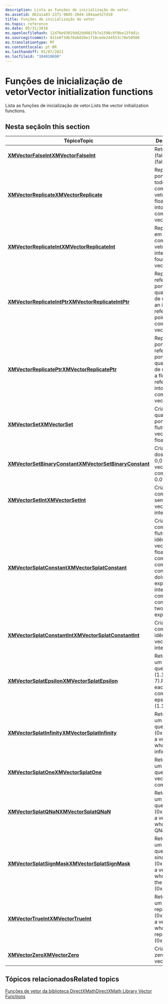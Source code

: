 ```yaml
---
description: Lista as funções de inicialização de vetor.
ms.assetid: 862a1a83-2371-9885-20d4-184aae52fd10
title: Funções de inicialização de vetor
ms.topic: reference
ms.date: 05/31/2018
ms.openlocfilehash: 12d76e93019dd2dd061fb7e1596c9f0be13fdd1c
ms.sourcegitcommit: 831e8f3db78ab820e1710cede244553c70e50500
ms.translationtype: MT
ms.contentlocale: pt-BR
ms.lasthandoff: 01/07/2021
ms.locfileid: "104010690"
---
```

# <a name="vector-initialization-functions"></a><span data-ttu-id="ceced-103">Funções de inicialização de vetor</span><span class="sxs-lookup"><span data-stu-id="ceced-103">Vector initialization functions</span></span>

<span data-ttu-id="ceced-104">Lista as funções de inicialização de vetor.</span><span class="sxs-lookup"><span data-stu-id="ceced-104">Lists the vector initialization functions.</span></span>

## <a name="in-this-section"></a><span data-ttu-id="ceced-105">Nesta seção</span><span class="sxs-lookup"><span data-stu-id="ceced-105">In this section</span></span>



| <span data-ttu-id="ceced-106">Tópico</span><span class="sxs-lookup"><span data-stu-id="ceced-106">Topic</span></span>                                                                     | <span data-ttu-id="ceced-107">Descrição</span><span class="sxs-lookup"><span data-stu-id="ceced-107">Description</span></span>                                                                                                                                      |
|---------------------------------------------------------------------------|--------------------------------------------------------------------------------------------------------------------------------------------------|
| [<span data-ttu-id="ceced-108">**XMVectorFalseInt**</span><span class="sxs-lookup"><span data-stu-id="ceced-108">**XMVectorFalseInt**</span></span>](/windows/win32/api/directxmath/nf-directxmath-xmvectorfalseint)<br/>                   | <span data-ttu-id="ceced-109">Retorna o vetor zero (falso).</span><span class="sxs-lookup"><span data-stu-id="ceced-109">Returns the zero (false) vector.</span></span><br/>                                                                                                      |
| [<span data-ttu-id="ceced-110">**XMVectorReplicate**</span><span class="sxs-lookup"><span data-stu-id="ceced-110">**XMVectorReplicate**</span></span>](/windows/win32/api/directxmath/nf-directxmath-xmvectorreplicate)<br/>                 | <span data-ttu-id="ceced-111">Replica um valor de ponto flutuante em todos os quatro componentes de um vetor.</span><span class="sxs-lookup"><span data-stu-id="ceced-111">Replicates a floating-point value into all four components of a vector.</span></span><br/>                                                               |
| [<span data-ttu-id="ceced-112">**XMVectorReplicateInt**</span><span class="sxs-lookup"><span data-stu-id="ceced-112">**XMVectorReplicateInt**</span></span>](/windows/win32/api/directxmath/nf-directxmath-xmvectorreplicateint)<br/>           | <span data-ttu-id="ceced-113">Replica um valor inteiro em todos os quatro componentes de um vetor.</span><span class="sxs-lookup"><span data-stu-id="ceced-113">Replicates an integer value into all four components of a vector.</span></span><br/>                                                                     |
| [<span data-ttu-id="ceced-114">**XMVectorReplicateIntPtr**</span><span class="sxs-lookup"><span data-stu-id="ceced-114">**XMVectorReplicateIntPtr**</span></span>](/windows/win32/api/directxmath/nf-directxmath-xmvectorreplicateintptr)<br/>     | <span data-ttu-id="ceced-115">Replica um valor inteiro referenciado por um ponteiro em todos os quatro componentes de um vetor.</span><span class="sxs-lookup"><span data-stu-id="ceced-115">Replicates an integer value referenced by a pointer, into all four components of a vector.</span></span><br/>                                            |
| [<span data-ttu-id="ceced-116">**XMVectorReplicatePtr**</span><span class="sxs-lookup"><span data-stu-id="ceced-116">**XMVectorReplicatePtr**</span></span>](/windows/win32/api/directxmath/nf-directxmath-xmvectorreplicateptr)<br/>           | <span data-ttu-id="ceced-117">Replica um valor de ponto flutuante referenciado pelo ponteiro em todos os quatro componentes de um vetor.</span><span class="sxs-lookup"><span data-stu-id="ceced-117">Replicates a floating-point value referenced by pointer into all four components of a vector.</span></span><br/>                                         |
| [<span data-ttu-id="ceced-118">**XMVectorSet**</span><span class="sxs-lookup"><span data-stu-id="ceced-118">**XMVectorSet**</span></span>](/windows/win32/api/directxmath/nf-directxmath-xmvectorset)<br/>                             | <span data-ttu-id="ceced-119">Cria um vetor usando quatro valores de ponto flutuante.</span><span class="sxs-lookup"><span data-stu-id="ceced-119">Creates a vector using four floating-point values.</span></span><br/>                                                                                    |
| [<span data-ttu-id="ceced-120">**XMVectorSetBinaryConstant**</span><span class="sxs-lookup"><span data-stu-id="ceced-120">**XMVectorSetBinaryConstant**</span></span>](/windows/win32/api/directxmath/nf-directxmath-xmvectorsetbinaryconstant)<br/> | <span data-ttu-id="ceced-121">Cria um vetor, cada um dos componentes com 0,0 f ou 1,0 f.</span><span class="sxs-lookup"><span data-stu-id="ceced-121">Creates a vector, each of whose components is either 0.0f or 1.0f.</span></span><br/>                                                                    |
| [<span data-ttu-id="ceced-122">**XMVectorSetInt**</span><span class="sxs-lookup"><span data-stu-id="ceced-122">**XMVectorSetInt**</span></span>](/windows/win32/api/directxmath/nf-directxmath-xmvectorsetint)<br/>                       | <span data-ttu-id="ceced-123">Cria um vetor com componentes inteiros sem sinal.</span><span class="sxs-lookup"><span data-stu-id="ceced-123">Creates a vector with unsigned integer components.</span></span><br/>                                                                                    |
| [<span data-ttu-id="ceced-124">**XMVectorSplatConstant**</span><span class="sxs-lookup"><span data-stu-id="ceced-124">**XMVectorSplatConstant**</span></span>](/windows/win32/api/directxmath/nf-directxmath-xmvectorsplatconstant)<br/>         | <span data-ttu-id="ceced-125">Cria um vetor com componentes de ponto flutuante idênticos.</span><span class="sxs-lookup"><span data-stu-id="ceced-125">Creates a vector with identical floating-point components.</span></span> <span data-ttu-id="ceced-126">Cada componente é uma constante dividida por dois elevado a um expoente de inteiro.</span><span class="sxs-lookup"><span data-stu-id="ceced-126">Each component is a constant divided by two raised to an integer exponent.</span></span><br/> |
| [<span data-ttu-id="ceced-127">**XMVectorSplatConstantInt**</span><span class="sxs-lookup"><span data-stu-id="ceced-127">**XMVectorSplatConstantInt**</span></span>](/windows/win32/api/directxmath/nf-directxmath-xmvectorsplatconstantint)<br/>   | <span data-ttu-id="ceced-128">Cria um vetor com componentes inteiros idênticos.</span><span class="sxs-lookup"><span data-stu-id="ceced-128">Creates a vector with identical integer components.</span></span><br/>                                                                                   |
| [<span data-ttu-id="ceced-129">**XMVectorSplatEpsilon**</span><span class="sxs-lookup"><span data-stu-id="ceced-129">**XMVectorSplatEpsilon**</span></span>](/windows/win32/api/directxmath/nf-directxmath-xmvectorsplatepsilon)<br/>           | <span data-ttu-id="ceced-130">Retorna um vetor, cada um dos componentes que são Épsilon (1.192092896 e-7).</span><span class="sxs-lookup"><span data-stu-id="ceced-130">Returns a vector, each of whose components are epsilon (1.192092896e-7).</span></span><br/>                                                              |
| [<span data-ttu-id="ceced-131">**XMVectorSplatInfinity**</span><span class="sxs-lookup"><span data-stu-id="ceced-131">**XMVectorSplatInfinity**</span></span>](/windows/win32/api/directxmath/nf-directxmath-xmvectorsplatinfinity)<br/>         | <span data-ttu-id="ceced-132">Retorna um vetor, cada um dos componentes que são infinitos (0x7F800000).</span><span class="sxs-lookup"><span data-stu-id="ceced-132">Returns a vector, each of whose components are infinity (0x7F800000).</span></span><br/>                                                                 |
| [<span data-ttu-id="ceced-133">**XMVectorSplatOne**</span><span class="sxs-lookup"><span data-stu-id="ceced-133">**XMVectorSplatOne**</span></span>](/windows/win32/api/directxmath/nf-directxmath-xmvectorsplatone)<br/>                   | <span data-ttu-id="ceced-134">Retorna um vetor, cada um dos componentes que são um.</span><span class="sxs-lookup"><span data-stu-id="ceced-134">Returns a vector, each of whose components are one.</span></span><br/>                                                                                   |
| [<span data-ttu-id="ceced-135">**XMVectorSplatQNaN**</span><span class="sxs-lookup"><span data-stu-id="ceced-135">**XMVectorSplatQNaN**</span></span>](/windows/win32/api/directxmath/nf-directxmath-xmvectorsplatqnan)<br/>                 | <span data-ttu-id="ceced-136">Retorna um vetor, cada um dos componentes que são QNaN (0x7CF00000).</span><span class="sxs-lookup"><span data-stu-id="ceced-136">Returns a vector, each of whose components are QNaN (0x7CF00000).</span></span><br/>                                                                     |
| [<span data-ttu-id="ceced-137">**XMVectorSplatSignMask**</span><span class="sxs-lookup"><span data-stu-id="ceced-137">**XMVectorSplatSignMask**</span></span>](/windows/win32/api/directxmath/nf-directxmath-xmvectorsplatsignmask)<br/>         | <span data-ttu-id="ceced-138">Retorna um vetor, cada um dos componentes que são a máscara de sinal (0x80000000).</span><span class="sxs-lookup"><span data-stu-id="ceced-138">Returns a vector, each of whose components are the sign mask (0x80000000).</span></span><br/>                                                            |
| [<span data-ttu-id="ceced-139">**XMVectorTrueInt**</span><span class="sxs-lookup"><span data-stu-id="ceced-139">**XMVectorTrueInt**</span></span>](/windows/win32/api/directxmath/nf-directxmath-xmvectortrueint)<br/>                     | <span data-ttu-id="ceced-140">Retorna um vetor, cada um dos componentes representa verdadeiro (0xFFFFFFFF).</span><span class="sxs-lookup"><span data-stu-id="ceced-140">Returns a vector, each of whose components represents true (0xFFFFFFFF).</span></span><br/>                                                              |
| [<span data-ttu-id="ceced-141">**XMVectorZero**</span><span class="sxs-lookup"><span data-stu-id="ceced-141">**XMVectorZero**</span></span>](/windows/win32/api/directxmath/nf-directxmath-xmvectorzero)<br/>                           | <span data-ttu-id="ceced-142">Cria o vetor zero.</span><span class="sxs-lookup"><span data-stu-id="ceced-142">Creates the zero vector.</span></span><br/>                                                                                                              |



 

## <a name="related-topics"></a><span data-ttu-id="ceced-143">Tópicos relacionados</span><span class="sxs-lookup"><span data-stu-id="ceced-143">Related topics</span></span>

<dl> <dt>

[<span data-ttu-id="ceced-144">Funções de vetor da biblioteca DirectXMath</span><span class="sxs-lookup"><span data-stu-id="ceced-144">DirectXMath Library Vector Functions</span></span>](ovw-xnamath-reference-functions-vector.md)
</dt> </dl>

 

 

